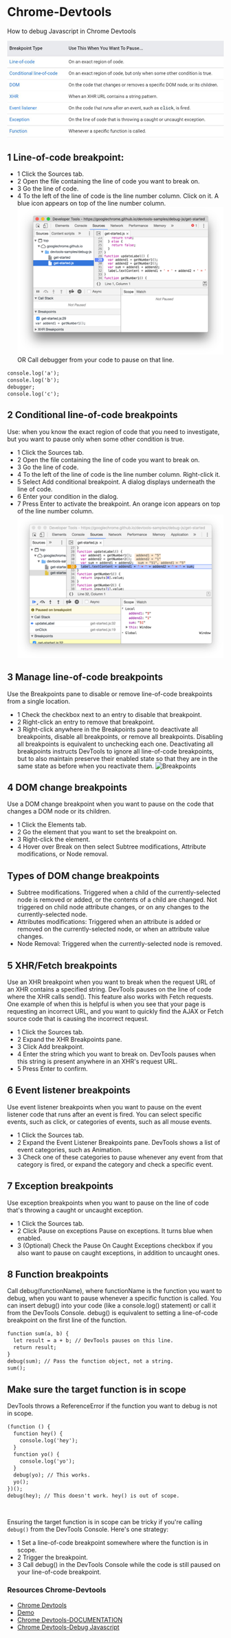 # Chrome-Devtools
How to debug Javascript in Chrome Devtools

![Breakpoint types](https://github.com/dianavile/Chrome-Devtools/blob/main/0Breakpoint-types.JPG)

## 1 Line-of-code breakpoint:
- 1 Click the Sources tab.
- 2 Open the file containing the line of code you want to break on.
- 3 Go the line of code.
- 4 To the left of the line of code is the line number column. Click on it. A blue icon appears on top of the line number column.
![Add breakpoint](https://github.com/dianavile/Chrome-Devtools/blob/main/1breakpoint.png)
OR 
Call debugger from your code to pause on that line. 
```
console.log('a');
console.log('b');
debugger;
console.log('c');
```

## 2 Conditional line-of-code breakpoints
Use: when you know the exact region of code that you need to investigate, but you want to pause only when some other condition is true.

- 1 Click the Sources tab.
- 2 Open the file containing the line of code you want to break on.
- 3 Go the line of code.
- 4 To the left of the line of code is the line number column. Right-click it.
- 5 Select Add conditional breakpoint. A dialog displays underneath the line of code.
- 6 Enter your condition in the dialog.
- 7 Press Enter to activate the breakpoint. An orange icon appears on top of the line number column.
![Conditional breakpoint](https://github.com/dianavile/Chrome-Devtools/blob/main/2conditional-breakpoint.png)

## 3 Manage line-of-code breakpoints
Use the Breakpoints pane to disable or remove line-of-code breakpoints from a single location.

- 1 Check the checkbox next to an entry to disable that breakpoint.
- 2 Right-click an entry to remove that breakpoint.
- 3 Right-click anywhere in the Breakpoints pane to deactivate all breakpoints, disable all breakpoints, or remove all breakpoints. 
    Disabling all breakpoints is equivalent to unchecking each one. Deactivating all breakpoints instructs DevTools to ignore all line-of-code breakpoints,
    but to also maintain preserve their enabled state so that they are in the same state as before when you reactivate them.
![Breakpoints]()

## 4 DOM change breakpoints
Use a DOM change breakpoint when you want to pause on the code that changes a DOM node or its children.

- 1 Click the Elements tab.
- 2 Go the element that you want to set the breakpoint on.
- 3 Right-click the element.
- 4 Hover over Break on then select Subtree modifications, Attribute modifications, or Node removal.
![]()

## Types of DOM change breakpoints
- Subtree modifications. Triggered when a child of the currently-selected node is removed or added, or the contents of a child are changed. Not triggered on child node attribute changes, or on any changes to the currently-selected node.
- Attributes modifications: Triggered when an attribute is added or removed on the currently-selected node, or when an attribute value changes.
- Node Removal: Triggered when the currently-selected node is removed.

## 5 XHR/Fetch breakpoints
Use an XHR breakpoint when you want to break when the request URL of an XHR contains a specified string. DevTools pauses on the line of code where the XHR calls send(). This feature also works with Fetch requests.
One example of when this is helpful is when you see that your page is requesting an incorrect URL, and you want to quickly find the AJAX or Fetch source code that is causing the incorrect request.

- 1 Click the Sources tab.
- 2 Expand the XHR Breakpoints pane.
- 3 Click Add breakpoint.
- 4 Enter the string which you want to break on. DevTools pauses when this string is present anywhere in an XHR's request URL.
- 5 Press Enter to confirm.
![]()

## 6 Event listener breakpoints 
Use event listener breakpoints when you want to pause on the event listener code that runs after an event is fired. You can select specific events, such as click, or categories of events, such as all mouse events.

- 1 Click the Sources tab.
- 2 Expand the Event Listener Breakpoints pane. DevTools shows a list of event categories, such as Animation.
- 3 Check one of these categories to pause whenever any event from that category is fired, or expand the category and check a specific event.
![]()

## 7 Exception breakpoints
Use exception breakpoints when you want to pause on the line of code that's throwing a caught or uncaught exception.

- 1 Click the Sources tab.
- 2 Click Pause on exceptions Pause on exceptions. It turns blue when enabled.
- 3 (Optional) Check the Pause On Caught Exceptions checkbox if you also want to pause on caught exceptions, in addition to uncaught ones.
![]()

## 8 Function breakpoints
Call debug(functionName), where functionName is the function you want to debug, when you want to pause whenever a specific function is called. You can insert debug() into your code (like a console.log() statement) or call it from the DevTools Console. debug() is equivalent to setting a line-of-code breakpoint on the first line of the function.
```
function sum(a, b) {
  let result = a + b; // DevTools pauses on this line.
  return result;
}
debug(sum); // Pass the function object, not a string.
sum();
```
## Make sure the target function is in scope
DevTools throws a ReferenceError if the function you want to debug is not in scope.
```
(function () {
  function hey() {
    console.log('hey');
  }
  function yo() {
    console.log('yo');
  }
  debug(yo); // This works.
  yo();
})();
debug(hey); // This doesn't work. hey() is out of scope.
```
![]()

Ensuring the target function is in scope can be tricky if you're calling ```debug()``` from the DevTools Console. 
Here's one strategy:

- 1 Set a line-of-code breakpoint somewhere where the function is in scope.
- 2 Trigger the breakpoint.
- 3 Call debug() in the DevTools Console while the code is still paused on your line-of-code breakpoint.

### Resources Chrome-Devtools

- [Chrome Devtools](https://www.youtube.com/watch?v=H0XScE08hy8)
- [Demo](https://googlechrome.github.io/devtools-samples/debug-js/get-started)
- [Chrome Devtools-DOCUMENTATION](https://developers.google.com/web/tools/chrome-devtools/javascript/breakpoints)
- [Chrome Devtools-Debug Javascript](https://developers.google.com/web/tools/chrome-devtools/javascript/reference)

